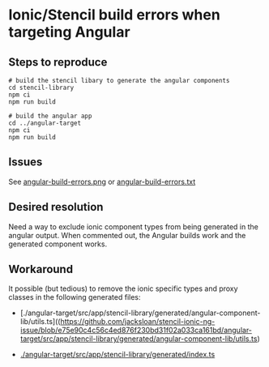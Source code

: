 # Ionic/Stencil build errors when targeting Angular

## Steps to reproduce

```
# build the stencil libary to generate the angular components
cd stencil-library
npm ci
npm run build

# build the angular app
cd ../angular-target
npm ci
npm run build
```

## Issues

See [angular-build-errors.png](./angular-build-errors.png) or [angular-build-errors.txt](./angular-build-errors.txt)

## Desired resolution

Need a way to exclude ionic component types from being generated in the angular output.
When commented out, the Angular builds work and the generated component works.

## Workaround

It possible (but tedious) to remove the ionic specific types and proxy classes in the following generated files:

- [./angular-target/src/app/stencil-library/generated/angular-component-lib/utils.ts]((https://github.com/jacksloan/stencil-ionic-ng-issue/blob/e75e90c4c56c4ed876f230bd31f02a033ca161bd/angular-target/src/app/stencil-library/generated/angular-component-lib/utils.ts)

- [./angular-target/src/app/stencil-library/generated/index.ts](https://github.com/jacksloan/stencil-ionic-ng-issue/blob/e75e90c4c56c4ed876f230bd31f02a033ca161bd/angular-target/src/app/stencil-library/generated/index.ts)
